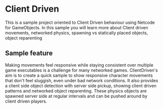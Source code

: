 # Client Driven

This is a sample project oriented to Client Driven behaviour using Netcode for GameObjects. In this sample you will learn more about Client driven movements, networked physics, spawning vs statically placed objects, object reparenting

## Sample feature

Making movements feel responsive while staying consistent over multiple game executables is a challenge for many networked games. ClientDriven's aim is to create a quick sample to show responsive character movements that don't feel sluggish, even under bad network conditions.
It also provides a client side object detection with server side pickup, showing client driven patterns and networked object reparenting.
These physics objects are spawned server side at regular intervals and can be pushed around by client driven players.
